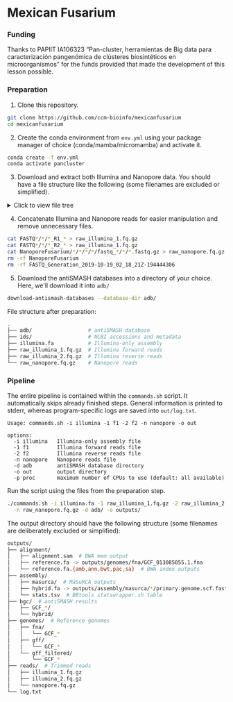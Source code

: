 # Mexican Fusarium
### Funding
Thanks to PAPIIT IA106323 “Pan-cluster, herramientas de Big data para caracterización pangenómica de clústeres biosintéticos en microorganismos” for the funds provided that made the development of this lesson possible.

### Preparation

1. Clone this repository.

```bash
git clone https://github.com/ccm-bioinfo/mexicanfusarium
cd mexicanfusarium
```

2. Create the conda environment from `env.yml` using your package manager of
choice (conda/mamba/micromamba) and activate it.

```bash
conda create -f env.yml
conda activate pancluster
```

3. Download and extract both Illumina and Nanopore data. You should have a file
structure like the following (some filenames are excluded or simplified).

<details><summary>Click to view file tree</summary>

```bash
.
├── NanoporeFusarium
│    └── 110823_tricho
│       └── 110823_Tricho
│           └── 110823_Tricho
│               └── 20230811_1436_MN33800_FAT01470_95dd06a8
│                   ├── fastq_fail
│                   │   ├── barcode07
│                   │   │   └── FAT01470_fail_barcode07_*.fastq.gz
│                   │   └── unclassified
│                   │       └── FAT01470_fail_unclassified_*.fastq.gz
│                   └── fastq_pass
│                       ├── barcode07
│                       │   └── FAT01470_pass_barcode07_*.fastq.gz
│                       └── unclassified
│                           └── FAT01470_pass_unclassified_*.fastq.gz
├── FASTQ_Generation_2019-10-19_02_18_21Z-194444306
│   ├── AH1FT1SS01_L001-ds.0e3d87a0edc141e7bd6615bf4de21d02
│   │   ├── AH1FT1SS01_S1_L001_R1_001.fastq.gz
│   │   └── AH1FT1SS01_S1_L001_R2_001.fastq.gz
│   ├── AH1FT1SS02_L001-ds.e84e63fd8ae04c12835852489bf22550
│   │   ├── AH1FT1SS02_S2_L001_R1_001.fastq.gz
│   │   └── AH1FT1SS02_S2_L001_R2_001.fastq.gz
│   └── AH1FT1SS03_L001-ds.20809b863fc148678b175c25afbc3b9c
│       ├── AH1FT1SS03_S3_L001_R1_001.fastq.gz
│       └── AH1FT1SS03_S3_L001_R2_001.fastq.gz
└── illumina.fa    # Illumina-only assembly
```

</details>

4. Concatenate Illumina and Nanopore reads for easier manipulation and remove
unnecessary files.

```bash
cat FASTQ*/*/*_R1_* > raw_illumina_1.fq.gz
cat FASTQ*/*/*_R2_* > raw_illumina_1.fq.gz
cat NanoporeFusarium/*/*/*/*/fastq_*/*/*.fastq.gz > raw_nanopore.fq.gz
rm -rf NanoporeFusarium
rm -rf FASTQ_Generation_2019-10-19_02_18_21Z-194444306
```

5. Download the antiSMASH databases into a directory of your choice. Here,
we'll download it into `adb/`

```bash
download-antismash-databases --database-dir adb/
```

File structure after preparation:

```bash
.
├── adb/                  # antiSMASH database
├── ids/                  # NCBI accessions and metadata
├── illumina.fa           # Illumina-only assembly
├── raw_illumina_1.fq.gz  # Illumina forward reads
├── raw_illumina_2.fq.gz  # Illumina reverse reads
└── raw_nanopore.fq.gz    # Nanopore reads
```

### Pipeline

The entire pipeline is contained within the `commands.sh` script. It
automatically skips already finished steps. General information is printed to
stderr, whereas program-specific logs are saved into `out/log.txt`.

```text
Usage: commands.sh -i illumina -1 f1 -2 f2 -n nanopore -o out

options:
  -i illumina   Illumina-only assembly file
  -1 f1         Illumina forward reads file
  -2 f2         Illumina reverse reads file
  -n nanopore   Nanopore reads file
  -d adb        antiSMASH database directory
  -o out        output directory
  -p proc       maximum number of CPUs to use (default: all available)
```

Run the script using the files from the preparation step.

```bash
./commands.sh -i illumina.fa -1 raw_illumina_1.fq.gz -2 raw_illumina_2.fq.gz \
  -n raw_nanopore.fq.gz -d adb/ -o outputs/
```

The output directory should have the following structure (some filenames are
deliberately excluded or simplified):

```bash
outputs/
├── alignment/
│   ├── alignment.sam  # BWA mem output
│   ├── reference.fa -> outputs/genomes/fna/GCF_013085055.1.fna
│   └── reference.fa.{amb,ann,bwt,pac,sa}  # BWA index outputs
├── assembly/
│   ├── masurca/  # MaSuRCA outputs
│   ├── hybrid.fa -> outputs/assembly/masurca/*/primary.genome.scf.fasta
│   └── stats.tsv  # BBtools statswrapper.sh table
├── bgc/  # antiSMASH results
│   ├── GCF_*/
│   └── hybrid/
├── genomes/  # Reference genomes
│   ├── fna/
│   │   └── GCF_*
│   ├── gff/
│   │   └── GCF_*
│   └── gff_filtered/
│       └── GCF_*
├── reads/  # Trimmed reads
│   ├── illumina_1.fq.gz
│   ├── illumina_2.fq.gz
│   └── nanopore.fq.gz
└── log.txt
```

